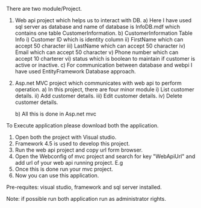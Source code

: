 There are two module/Project.

1. Web api project which helps us to interact with DB.
  a) Here I have used sql server as database and name of database is InfoDB.mdf which contains one table CustomerInformation.
  b)  CustomerInformation Table Info
      i)  Customer ID which is identity column
	 ii)  FirstName which can accept 50 character
    iii)  LastName which can accept 50 character
	 iv)  Email which can accept 50 character
	  v)  Phone number which can accept 10 charterer 
	 vi)  status which is boolean to maintain if customer is active or inactive.
  c) For communication between database and webpi I have used EntityFramework Database approach.

2. Asp.net MVC project which communicates with web api to perform operation.
   a) In this project, there are four minor module 
      i)  List customer details.
	 ii)  Add customer details.
	 iii) Edit customer details.
	 iv)  Delete customer details.
	  
   b) All this is done in Asp.net mvc
   

To Execute application please download both the application.
1. Open both the project with Visual studio.
2. Framework 4.5 is used to develop this project.
3. Run the web api project and copy url form browser.
4. Open the Webconfig of mvc project and search for key "WebApiUrl" and add url of your web api running project.
     E.g  <add key="WebApiUrl" value="http://localhost:55029/"/>
5. Once this is done run your mvc project.
6. Now you can use this application.

Pre-requites:
visual studio, framework and sql server installed.

Note:
if possible run both application run as administrator rights.
